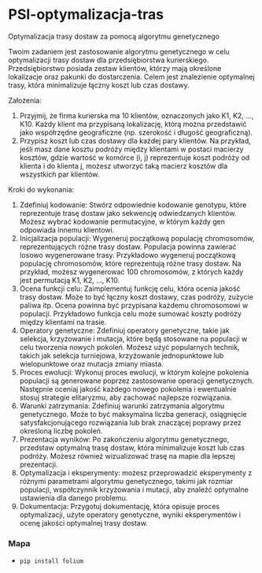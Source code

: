 # PSI-optymalizacja-tras
Optymalizacja trasy dostaw za pomocą algorytmu genetycznego

Twoim zadaniem jest zastosowanie algorytmu genetycznego w celu optymalizacji trasy dostaw dla przedsiębiorstwa kurierskiego. Przedsiębiorstwo posiada zestaw klientów, którzy mają określone lokalizacje oraz pakunki do dostarczenia. Celem jest znalezienie optymalnej trasy, która minimalizuje łączny koszt lub czas dostawy.

Założenia:
1.	Przyjmij, że firma kurierska ma 10 klientów, oznaczonych jako K1, K2, ..., K10. Każdy klient ma przypisaną lokalizację, którą można przedstawić jako współrzędne geograficzne (np. szerokość i długość geograficzną).
2.	Przypisz koszt lub czas dostawy dla każdej pary klientów. Na przykład, jeśli masz dane kosztu podróży między klientami w postaci macierzy kosztów, gdzie wartość w komórce (i, j) reprezentuje koszt podróży od klienta i do klienta j, możesz utworzyć taką macierz kosztów dla wszystkich par klientów.

Kroki do wykonania:
1.	Zdefiniuj kodowanie: Stwórz odpowiednie kodowanie genotypu, które reprezentuje trasę dostaw jako sekwencję odwiedzanych klientów. Możesz wybrać kodowanie permutacyjne, w którym każdy gen odpowiada innemu klientowi.
2.	Inicjalizacja populacji: Wygeneruj początkową populację chromosomów, reprezentujących różne trasy dostaw. Populacja powinna zawierać losowo wygenerowane trasy. Przykładowo wygeneruj początkową populację chromosomów, które reprezentują różne trasy dostaw. Na przykład, możesz wygenerować 100 chromosomów, z których każdy jest permutacją K1, K2, ..., K10.
3.	Ocena funkcji celu: Zaimplementuj funkcję celu, która ocenia jakość trasy dostaw. Może to być łączny koszt dostawy, czas podróży, zużycie paliwa itp. Ocena powinna być przypisana każdemu chromosomowi w populacji. Przykładowo funkcja celu może sumować koszty podróży między klientami na trasie.
4.	Operatory genetyczne: Zdefiniuj operatory genetyczne, takie jak selekcja, krzyżowanie i mutacja, które będą stosowane na populacji w celu tworzenia nowych pokoleń. Możesz użyć popularnych technik, takich jak selekcja turniejowa, krzyżowanie jednopunktowe lub wielopunktowe oraz mutacja zmiany miasta.
5.	Proces ewolucji: Wykonuj proces ewolucji, w którym kolejne pokolenia populacji są generowane poprzez zastosowanie operacji genetycznych. Następnie oceniaj jakość każdego nowego pokolenia i ewentualnie stosuj strategie elitaryzmu, aby zachować najlepsze rozwiązania.
6.	Warunki zatrzymania: Zdefiniuj warunki zatrzymania algorytmu genetycznego. Może to być maksymalna liczba generacji, osiągnięcie satysfakcjonującego rozwiązania lub brak znaczącej poprawy przez określoną liczbę pokoleń.
7.	Prezentacja wyników: Po zakończeniu algorytmu genetycznego, przedstaw optymalną trasę dostaw, która minimalizuje koszt lub czas podróży. Możesz również wizualizować trasę na mapie dla lepszej prezentacji.
8.	Optymalizacja i eksperymenty: możesz przeprowadzić eksperymenty z różnymi parametrami algorytmu genetycznego, takimi jak rozmiar populacji, współczynnik krzyżowania i mutacji, aby znaleźć optymalne ustawienia dla danego problemu.
9.	Dokumentacja: Przygotuj dokumentację, która opisuje proces optymalizacji, użyte operatory genetyczne, wyniki eksperymentów i ocenę jakości optymalnej trasy dostaw.



### Mapa
- `pip install folium`
